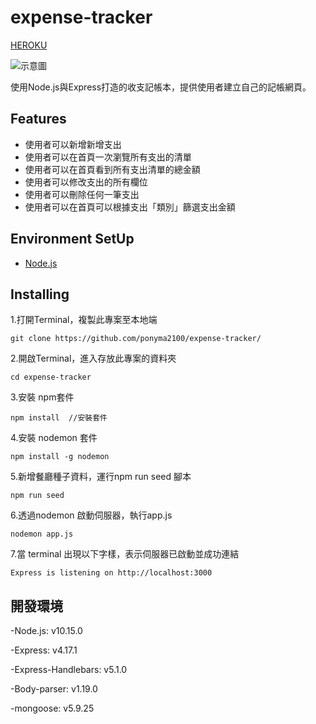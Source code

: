 # expense-tracker
[HEROKU](https://peaceful-spire-26752.herokuapp.com/ "title text!")

![示意圖](https://i.imgur.com/tbmVug6.png)

使用Node.js與Express打造的收支記帳本，提供使用者建立自己的記帳網頁。

## Features

 - 使用者可以新增新增支出
 - 使用者可以在首頁一次瀏覽所有支出的清單
 - 使用者可以在首頁看到所有支出清單的總金額
 - 使用者可以修改支出的所有欄位
 - 使用者可以刪除任何一筆支出
 - 使用者可以在首頁可以根據支出「類別」篩選支出金額

## Environment SetUp

 - [Node.js](https://nodejs.org/en/ "title text!")
 
## Installing 

1.打開Terminal，複製此專案至本地端

```
git clone https://github.com/ponyma2100/expense-tracker/
```

2.開啟Terminal，進入存放此專案的資料夾

```
cd expense-tracker
```

3.安裝 npm套件

```
npm install  //安裝套件
```

4.安裝 nodemon 套件

```
npm install -g nodemon
```

5.新增餐廳種子資料，運行npm run seed 腳本

```
npm run seed
```

6.透過nodemon 啟動伺服器，執行app.js

```
nodemon app.js
```

7.當 terminal 出現以下字樣，表示伺服器已啟動並成功連結

```
Express is listening on http://localhost:3000
```

## 開發環境

-Node.js: v10.15.0

-Express: v4.17.1

-Express-Handlebars: v5.1.0

-Body-parser: v1.19.0

-mongoose: v5.9.25
